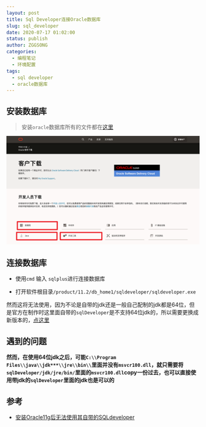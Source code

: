 ```yaml
---
layout: post
title: Sql Developer连接Oracle数据库
slug: sql_developer
date: 2020-07-17 01:02:00
status: publish
author: ZGGSONG
categories: 
  - 编程笔记
  - 环境配置
tags: 
  - sql developer
  - oracle数据库
---
```


## <span id="jump">安装数据库</span>

> 安装`oracle`数据库所有的文件都在[这里](https://www.oracle.com/cn/downloads/)

![](./img/oracle.png)

## 连接数据库

- 使用`cmd` 输入 `sqlplus`进行连接数据库

- 打开软件根目录`/product/11.2/db_home1/sqldeveloper/sqldeveloper.exe`

然而这将无法使用，因为不论是自带的jdk还是一般自己配制的jdk都是64位，但是官方在制作时这里面自带的`sqlDeveloper`是不支持64位jdk的，所以需要更换成新版本的，[点这里](#jump)

## 遇到的问题

__然而，在使用64位jdk之后，可能`C:\\Program Files\\java\\jdk***\\jre\\bin\\`里面并没有`msvcr100.dll`，就只需要将`sqlDeveloper/jdk/jre/bin/`里面的`msvcr100.dll`copy一份过去，也可以直接使用带jdk的`sqlDeveloper`里面的jdk也是可以的__

## 参考

- [安装Oracle11g后无法使用其自带的SQLdeveloper](https://blog.csdn.net/qq_32528231/article/details/52914329?ops_request_misc=%257B%2522request%255Fid%2522%253A%2522159524101219195188406377%2522%252C%2522scm%2522%253A%252220140713.130102334.pc%255Fall.%2522%257D&request_id=159524101219195188406377&biz_id=0&utm_medium=distribute.pc_search_result.none-task-blog-2~all~first_rank_ecpm_v3~pc_rank_v2-1-52914329.first_rank_ecpm_v3_pc_rank_v2&utm_term=%E5%AE%89%E8%A3%85oracle11g%E5%90%8E%E6%97%A0%E6%B3%95%E4%BD%BF%E7%94%A8%E5%85%B6%E8%87%AA%E5%B8%A6)